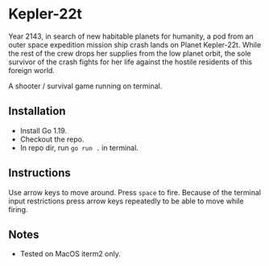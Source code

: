 # Kepler-22t

Year 2143, in search of new habitable planets for humanity, a pod from an outer
space expedition mission ship crash lands on Planet Kepler-22t. While the rest
of the crew drops her supplies from the low planet orbit, the sole survivor of
the crash fights for her life against the hostile residents of this foreign
world.

A shooter / survival game running on terminal.

## Installation

- Install Go 1.19.
- Checkout the repo.
- In repo dir, run `go run .` in terminal.

## Instructions

Use arrow keys to move around. Press `space` to fire. Because of the terminal
input restrictions press arrow keys repeatedly to be able to move while firing.

## Notes

- Tested on MacOS iterm2 only.
